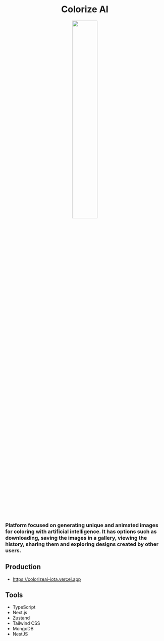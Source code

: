 <h1 align="center">Colorize AI</h1>
<div align="center">
  <img src="https://res.cloudinary.com/projects-emanuek/image/upload/v1737045387/colorizeai_daqxze.jpg" width="40%" />
</div>

<h3>Platform focused on generating unique and animated images for coloring with artificial intelligence. It has options such as downloading, saving the images in a gallery, viewing the history, sharing them and exploring designs created by other users.</h3>

## Production ##

- https://colorizeai-iota.vercel.app

## Tools ##
  
- TypeScript
- Next.js
- Zustand
- Tailwind CSS
- MongoDB
- NestJS
